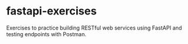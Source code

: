 # fastapi-exercises
Exercises to practice building RESTful web services using FastAPI and testing endpoints with Postman.
